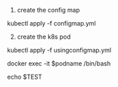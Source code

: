 1. create the config map 

kubectl apply -f configmap.yml


2. create the k8s pod 

kubectl apply -f usingconfigmap.yml

docker exec -it $podname /bin/bash 

echo $TEST